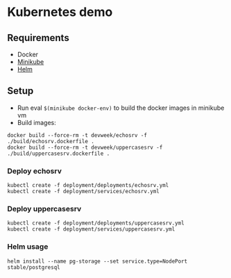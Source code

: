 # Kubernetes demo

## Requirements

- Docker
- [Minikube](https://kubernetes.io/docs/setup/minikube/#installation)
- [Helm](https://docs.helm.sh/using_helm/#from-the-binary-releases)

## Setup

- Run eval `$(minikube docker-env)` to build the docker images in minikube vm
- Build images:
```
docker build --force-rm -t devweek/echosrv -f ./build/echosrv.dockerfile .
docker build --force-rm -t devweek/uppercasesrv -f ./build/uppercasesrv.dockerfile .
```

### Deploy echosrv
```
kubectl create -f deployment/deployments/echosrv.yml
kubectl create -f deployment/services/echosrv.yml
```


### Deploy uppercasesrv

```
kubectl create -f deployment/deployments/uppercasesrv.yml
kubectl create -f deployment/services/uppercasesrv.yml
```

### Helm usage
```
helm install --name pg-storage --set service.type=NodePort stable/postgresql
```